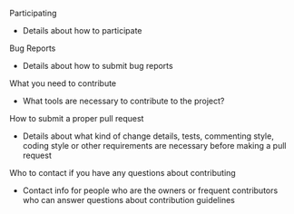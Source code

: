 Participating

- Details about how to participate

Bug Reports

- Details about how to submit bug reports

What you need to contribute

- What tools are necessary to contribute to the project?

How to submit a proper pull request

- Details about what kind of change details, tests, commenting style, coding style or other requirements are necessary 
before making a pull request

Who to contact if you have any questions about contributing

- Contact info for people who are the owners or frequent contributors who can answer questions about contribution guidelines
